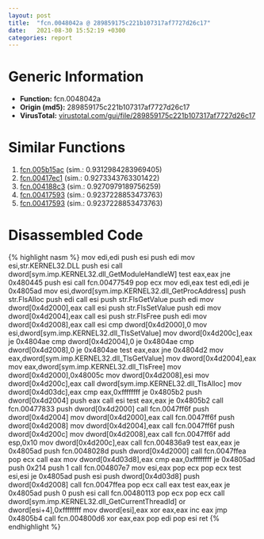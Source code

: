 ```yaml
---
layout: post
title:  "fcn.0048042a @ 289859175c221b107317af7727d26c17"
date:   2021-08-30 15:52:19 +0300
categories: report
---
```


# Generic Information
- **Function:** fcn.0048042a
- **Origin (md5):** 289859175c221b107317af7727d26c17
- **VirusTotal:** [virustotal.com/gui/file/289859175c221b107317af7727d26c17][virustotal_ref]



# Similar Functions

1. [fcn.005b15ac][similar_1_ref] (sim.: 0.9312984283969405)
2. [fcn.00417ec1][similar_2_ref] (sim.: 0.9273343763301422)
3. [fcn.004188c3][similar_3_ref] (sim.: 0.9270979189756259)
4. [fcn.00417593][similar_4_ref] (sim.: 0.9237228853473763)
5. [fcn.00417593][similar_5_ref] (sim.: 0.9237228853473763)


# Disassembled Code

{% highlight nasm %}
mov edi,edi
push esi
push edi
mov esi,str.KERNEL32.DLL
push esi
call dword[sym.imp.KERNEL32.dll_GetModuleHandleW]
test eax,eax
jne 0x480445
push esi
call fcn.00477549
pop ecx
mov edi,eax
test edi,edi
je 0x4805ad
mov esi,dword[sym.imp.KERNEL32.dll_GetProcAddress]
push str.FlsAlloc
push edi
call esi
push str.FlsGetValue
push edi
mov dword[0x4d2000],eax
call esi
push str.FlsSetValue
push edi
mov dword[0x4d2004],eax
call esi
push str.FlsFree
push edi
mov dword[0x4d2008],eax
call esi
cmp dword[0x4d2000],0
mov esi,dword[sym.imp.KERNEL32.dll_TlsSetValue]
mov dword[0x4d200c],eax
je 0x4804ae
cmp dword[0x4d2004],0
je 0x4804ae
cmp dword[0x4d2008],0
je 0x4804ae
test eax,eax
jne 0x4804d2
mov eax,dword[sym.imp.KERNEL32.dll_TlsGetValue]
mov dword[0x4d2004],eax
mov eax,dword[sym.imp.KERNEL32.dll_TlsFree]
mov dword[0x4d2000],0x48005c
mov dword[0x4d2008],esi
mov dword[0x4d200c],eax
call dword[sym.imp.KERNEL32.dll_TlsAlloc]
mov dword[0x4d03dc],eax
cmp eax,0xffffffff
je 0x4805b2
push dword[0x4d2004]
push eax
call esi
test eax,eax
je 0x4805b2
call fcn.00477833
push dword[0x4d2000]
call fcn.0047ff6f
push dword[0x4d2004]
mov dword[0x4d2000],eax
call fcn.0047ff6f
push dword[0x4d2008]
mov dword[0x4d2004],eax
call fcn.0047ff6f
push dword[0x4d200c]
mov dword[0x4d2008],eax
call fcn.0047ff6f
add esp,0x10
mov dword[0x4d200c],eax
call fcn.004836a9
test eax,eax
je 0x4805ad
push fcn.0048028d
push dword[0x4d2000]
call fcn.0047ffea
pop ecx
call eax
mov dword[0x4d03d8],eax
cmp eax,0xffffffff
je 0x4805ad
push 0x214
push 1
call fcn.004807e7
mov esi,eax
pop ecx
pop ecx
test esi,esi
je 0x4805ad
push esi
push dword[0x4d03d8]
push dword[0x4d2008]
call fcn.0047ffea
pop ecx
call eax
test eax,eax
je 0x4805ad
push 0
push esi
call fcn.00480113
pop ecx
pop ecx
call dword[sym.imp.KERNEL32.dll_GetCurrentThreadId]
or dword[esi+4],0xffffffff
mov dword[esi],eax
xor eax,eax
inc eax
jmp 0x4805b4
call fcn.004800d6
xor eax,eax
pop edi
pop esi
ret 
{% endhighlight %}


[similar_1_ref]: /report/fcn.005b15ac@b38ce64a273c3fc98fc78af14b8bdcc0
[similar_2_ref]: /report/fcn.00417ec1@20a93604f17ee6f3c2aa7b1f7a497fcf
[similar_3_ref]: /report/fcn.004188c3@f5b8476c36459986b226c45654aeb016
[similar_4_ref]: /report/fcn.00417593@505be53c36227b94e2fcc406f247f6e5
[similar_5_ref]: /report/fcn.00417593@96a869ae624ddb4834a1d5a829f85469
[virustotal_ref]: https://www.virustotal.com/gui/file/289859175c221b107317af7727d26c17